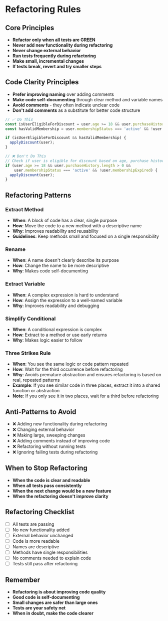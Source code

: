 # Refactoring Rules

## Core Principles
- **Refactor only when all tests are GREEN**
- **Never add new functionality during refactoring**
- **Never change external behavior**
- **Run tests frequently during refactoring**
- **Make small, incremental changes**
- **If tests break, revert and try smaller steps**

## Code Clarity Principles
- **Prefer improving naming** over adding comments
- **Make code self-documenting** through clear method and variable names
- **Avoid comments** - they often indicate unclear code
- **Don't add comments** as a substitute for better code structure

```typescript
// ✅ Do This
const isUserEligibleForDiscount = user.age >= 18 && user.purchaseHistory.length > 0;
const hasValidMembership = user.membershipStatus === 'active' && !user.membershipExpired;

if (isUserEligibleForDiscount && hasValidMembership) {
  applyDiscount(user);
}

// ❌ Don't Do This
// Check if user is eligible for discount based on age, purchase history, and membership status
if (user.age >= 18 && user.purchaseHistory.length > 0 && 
    user.membershipStatus === 'active' && !user.membershipExpired) {
  applyDiscount(user);
}
```

## Refactoring Patterns

### Extract Method
- **When**: A block of code has a clear, single purpose
- **How**: Move the code to a new method with a descriptive name
- **Why**: Improves readability and reusability
- **Guidelines**: Keep methods small and focused on a single responsibility

### Rename
- **When**: A name doesn't clearly describe its purpose
- **How**: Change the name to be more descriptive
- **Why**: Makes code self-documenting

### Extract Variable
- **When**: A complex expression is hard to understand
- **How**: Assign the expression to a well-named variable
- **Why**: Improves readability and debugging

### Simplify Conditional
- **When**: A conditional expression is complex
- **How**: Extract to a method or use early returns
- **Why**: Makes logic easier to follow

### Three Strikes Rule
- **When**: You see the same logic or code pattern repeated
- **How**: Wait for the third occurrence before refactoring
- **Why**: Avoids premature abstraction and ensures refactoring is based on real, repeated patterns
- **Example**: If you see similar code in three places, extract it into a shared function or abstraction
- **Note**: If you only see it in two places, wait for a third before refactoring

## Anti-Patterns to Avoid
- ❌ Adding new functionality during refactoring
- ❌ Changing external behavior
- ❌ Making large, sweeping changes
- ❌ Adding comments instead of improving code
- ❌ Refactoring without running tests
- ❌ Ignoring failing tests during refactoring

## When to Stop Refactoring
- **When the code is clear and readable**
- **When all tests pass consistently**
- **When the next change would be a new feature**
- **When the refactoring doesn't improve clarity**

## Refactoring Checklist
- [ ] All tests are passing
- [ ] No new functionality added
- [ ] External behavior unchanged
- [ ] Code is more readable
- [ ] Names are descriptive
- [ ] Methods have single responsibilities
- [ ] No comments needed to explain code
- [ ] Tests still pass after refactoring

## Remember
- **Refactoring is about improving code quality**
- **Good code is self-documenting**
- **Small changes are safer than large ones**
- **Tests are your safety net**
- **When in doubt, make the code clearer**
